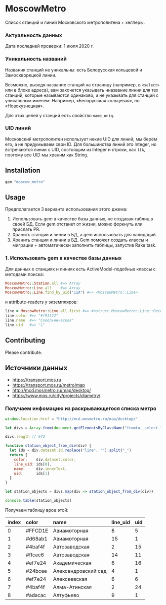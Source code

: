 # MoscowMetro

Список станций и линий Московского метрополитена + хелперы.

### Актуальность данных

Дата последней проверки: 1 июля 2020 г.

### Уникальность названий

Названия станций не уникальны: есть Белорусская кольцевой и Замоскворецкой линии.

Возможно, выводя название станций на страницу (например, в `<select>` или в блоке адреса), вам захочется указывать нназвание линии для тех станций, которые называются одинаково, и не указывать для станций с уникальным именем. Например, «Белорусская кольцевая», но «Новокузнецкая».

Для этих целей у станций есть свойство `name_uniq`.

### UID линий

Московский метрополитен использует некие UID для линий, мы берём его, а не придумываем свои ID. Для большинства линий это Integer, но встречаются линии с UID, состоящим из Integer и строки, как `11A`, поэтому все UID мы храним как String.

## Installation

```ruby
gem "moscow_metro"
```

## Usage

Предполагается 3 варианта использования этого джема:

1. Использовать gem в качестве базы данных, не создавая таблиц в своей БД. Если gem отстанет от жизни, можно форкнуть или прислать PR.
1. Хранить станции и линии в БД, а gem использовать для валидаций.
1. Хранить станции и линии в БД. Gem поможет создать классы и миграции + автоматически заполнить таблицы, запустив Rake task.


### 1. Использовать gem в качестве базы данных

Для данных о станциях и линиях есть ActiveModel-подобные классы с методами поиска:

```ruby
MoscowMetro::Station.all #=> Array
MoscowMetro::Line.all    #=> Array
MoscowMetro::Line.find_by_uid("11A") #=> <MoscowMetro::Line>
```

и attribute-readers у экземпляров:

```ruby
line = MoscowMetro::Line.all.first #=> #<struct MoscowMetro::Line::Record name="Сокольническая", color="#f91f22", uid="1">
line.color #=> "#f91f22"
line.name  #=> "Сокольническая"
line.uid   #=> "1"
```

## Contributing

Please contribute.


## Источники данных

- https://transport.mos.ru
- https://transport.mos.ru/metro/map
- http://mcd.mosmetro.ru/map/desktop/
- https://www.mos.ru/city/projects/diametry/

### Получаем инфомацию из раскрывающегося списка метро

```js
window.location.href = "http://mcd.mosmetro.ru/map/desktop/"

let divs = Array.from(document.getElementsByClassName("fromto__select-list-item"))

divs.length // 672

function station_object_from_div(div) {
  let ids = div.dataset.id.replace("line", "").split("_")
  return {
  	color:    div.dataset.color,
  	line_uid: ids[0],
  	name:     div.innerText,
  	uid:      ids[1]
  }
}

let station_objects = divs.map(div => station_object_from_div(div))

console.table(station_objects)
```

Получаем таблицу врое этой:

index | color   | name                | line_uid | uid
:-----|:--------|:--------------------|:---------|:----
0     | #FFCD1E | Авиамоторная        | 8        | 5
1     | #d68ab1 | Авиамоторная        | 15       | 1
2     | #4baf4f | Автозаводская       | 2        | 15
3     | #ffcec6 | Автозаводская       | 14       | 11
4     | #ef7e24 | Академическая       | 6        | 16
5     | #24bcee | Александровский сад | 4        | 1
6     | #ef7e24 | Алексеевская        | 6        | 6
7     | #4baf4f | Алма-Атинская       | 2        | 24
8     | #adacac | Алтуфьево           | 9        | 1
